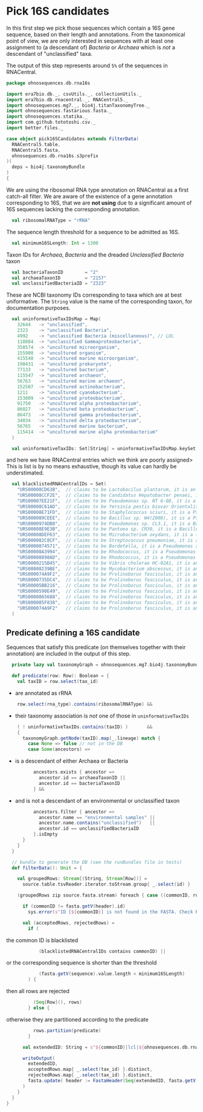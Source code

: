 
# Pick 16S candidates

In this first step we pick those sequences which contain a 16S gene sequence, based on their length and annotations. From the taxonomical point of view, we are only interested in sequences with at least one assignment to (a descendant of) *Bacteria* or *Archaea* which is *not* a descendant of "unclassified" taxa.

The output of this step represents around `5%` of the sequences in RNACentral.


```scala
package ohnosequences.db.rna16s

import era7bio.db._, csvUtils._, collectionUtils._
import era7bio.db.rnacentral._, RNACentral5._
import ohnosequences.mg7._, bio4j.titanTaxonomyTree._
import ohnosequences.fastarious.fasta._
import ohnosequences.statika._
import com.github.tototoshi.csv._
import better.files._

case object pick16SCandidates extends FilterData(
  RNACentral5.table,
  RNACentral5.fasta,
  ohnosequences.db.rna16s.s3prefix
)(
  deps = bio4j.taxonomyBundle
)
{
```

We are using the ribosomal RNA type annotation on RNACentral as a first catch-all filter. We are aware of the existence of a gene annotation corresponding to 16S, that we are **not using** due to a significant amount of 16S sequences lacking the corresponding annotation.

```scala
  val ribosomalRNAType = "rRNA"
```

The sequence length threshold for a sequence to be admitted as 16S.

```scala
  val minimum16SLength: Int = 1300
```

Taxon IDs for *Archaea*, *Bacteria* and the dreaded *Unclassified Bacteria* taxon

```scala
  val bacteriaTaxonID        = "2"
  val archaeaTaxonID         = "2157"
  val unclassifiedBacteriaID = "2323"
```

These are NCBI taxonomy IDs corresponding to taxa which are at best uniformative. The `String` value is the name of the corresponding taxon, for documentation purposes.

```scala
  val uninformativeTaxIDsMap = Map(
    32644   -> "unclassified",
    2323    -> "unclassified Bacteria",
    4992    -> "unclassified Bacteria (miscellaneous)", // LOL
    118884  -> "unclassified Gammaproteobacteria",
    358574  -> "uncultured microorganism",
    155900  -> "uncultured organism",
    415540  -> "uncultured marine microorganism",
    198431  -> "uncultured prokaryote",
    77133   -> "uncultured bacterium",
    115547  -> "uncultured archaeon",
    56763   -> "uncultured marine archaeon",
    152507  -> "uncultured actinobacterium",
    1211    -> "uncultured cyanobacterium",
    153809  -> "uncultured proteobacterium",
    91750   -> "uncultured alpha proteobacterium",
    86027   -> "uncultured beta proteobacterium",
    86473   -> "uncultured gamma proteobacterium",
    34034   -> "uncultured delta proteobacterium",
    56765   -> "uncultured marine bacterium",
    115414  -> "uncultured marine alpha proteobacterium"
  )

  val uninformativeTaxIDs: Set[String] = uninformativeTaxIDsMap.keySet.map(_.toString)
```

and here we have RNACentral entries which we think are poorly assigned> This is list is by no means exhaustive, though its value can hardly be understimated.

```scala
  val blacklistedRNACentralIDs = Set(
    "URS00008CD63B",  // claims to be Lactobacilus plantarum, it is an Enterococcus
    "URS00008CCF2E",  // claims to be Candidatus Hepatobacter penaei, it is a Pseudomonas
    "URS00007EE21F",  // claims to be Pseudomonas sp. NT 6-08, it is a Staph aureus
    "URS00008C61AD",  // claims to be Yersinia pestis biovar Orientalis str. AS200901509, it is a Staph aureus
    "URS00008E71FD",  // claims to be Staphylococcus sciuri, it is a Pseudomonas
    "URS000089CEEE",  // claims to be Bacillus sp. W4(2008), it is a Pseudomonas
    "URS0000974DB8",  // claims to be Pseudomonas sp. CL3.1, it is a Bacillus
    "URS00008E9E3B",  // claims to be Pantoea sp. CR30, it is a Bacillus
    "URS00008DEF63",  // claims to be Microbacterium oxydans, it is a (fragment of) Bacillus
    "URS000082C8CF",  // claims to be Streptococcus pneumoniae, it is a Bacillus plus some chimeric sequence
    "URS0000874571",  // claims to be Bordetella, it is a Pseudomonas aeruginosa
    "URS00008A3994",  // claims to be Rhodococcus, it is a Pseudomonas aeruginosa
    "URS00008898AD",  // claims to be Rhodococcus, it is a Pseudomonas aeruginosa
    "URS0000215B45",  // claims to be Vibrio cholerae HC-02A1, it is an Enterococcus faecalis
    "URS00008239BE",  // claims to be Mycobacterium abscessus, it is an Acinetobacter
    "URS000074A9F2",  // claims to be Prolinoborus fasciculus, it is an Acinetobacter
    "URS0000735DC4",  // claims to be Prolinoborus fasciculus, it is an Acinetobacter
    "URS00005BB216",  // claims to be Prolinoborus fasciculus, it is an Acinetobacter
    "URS0000590E49",  // claims to be Prolinoborus fasciculus, it is an Acinetobacter
    "URS0000865688",  // claims to be Prolinoborus fasciculus, it is an Acinetobacter
    "URS000085F838",  // claims to be Prolinoborus fasciculus, it is an Acinetobacter
    "URS000074A9F2"   // claims to be Prolinoborus fasciculus, it is an Acinetobacter
  )
```


## Predicate defining a 16S candidate

Sequences that satisfy this predicate (on themselves together with their annotation) are included in the output of this step.


```scala
  private lazy val taxonomyGraph = ohnosequences.mg7.bio4j.taxonomyBundle.graph

  def predicate(row: Row): Boolean = {
    val taxID = row.select(tax_id)
```

- are annotated as rRNA

```scala
    row.select(rna_type).contains(ribosomalRNAType) &&
```

- their taxonomy association is *not* one of those in `uninformativeTaxIDs`

```scala
    ( ! uninformativeTaxIDs.contains(taxID) )       &&
    {
      taxonomyGraph.getNode(taxID).map(_.lineage) match {
        case None => false // not in the DB
        case Some(ancestors) =>
```

- is a descendant of either Archaea or Bacteria

```scala
          ancestors.exists { ancestor =>
            ancestor.id == archaeaTaxonID ||
            ancestor.id == bacteriaTaxonID
          } &&
```

- and is not a descendant of an environmental or unclassified taxon

```scala
          ancestors.filter { ancestor =>
            ancestor.name == "environmental samples" ||
            ancestor.name.contains("unclassified")   ||
            ancestor.id == unclassifiedBacteriaID
          }.isEmpty
      }
    }
  }

  // bundle to generate the DB (see the runBundles file in tests)
  def filterData(): Unit = {

    val groupedRows: Stream[(String, Stream[Row])] =
      source.table.tsvReader.iterator.toStream.group{ _.select(id) }

    (groupedRows zip source.fasta.stream) foreach { case ((commonID, rows), fasta) =>

      if (commonID != fasta.getV(header).id)
        sys.error(s"ID [${commonID}] is not found in the FASTA. Check RNACentral filtering.")

      val (acceptedRows, rejectedRows) =
        if (
```

the common ID is blacklisted

```scala
            (blacklistedRNACentralIDs contains commonID) ||
```

or the corresponding sequence is shorter than the threshold

```scala
            (fasta.getV(sequence).value.length < minimum16SLength)
        ) {
```

then all rows are rejected

```scala
          (Seq[Row](), rows)
        } else {
```

otherwise they are partitioned according to the predicate

```scala
          rows.partition(predicate)
        }

      val extendedID: String = s"${commonID}|lcl|${ohnosequences.db.rna16s.dbName}"

      writeOutput(
        extendedID,
        acceptedRows.map{ _.select(tax_id) }.distinct,
        rejectedRows.map{ _.select(tax_id) }.distinct,
        fasta.update( header := FastaHeader(Seq(extendedID, fasta.getV(header).description).mkString(" ") ) )
      )
    }
  }
}

```




[test/scala/runBundles.scala]: ../../test/scala/runBundles.scala.md
[main/scala/dropRedundantAssignments.scala]: dropRedundantAssignments.scala.md
[main/scala/mg7pipeline.scala]: mg7pipeline.scala.md
[main/scala/package.scala]: package.scala.md
[main/scala/compats.scala]: compats.scala.md
[main/scala/release.scala]: release.scala.md
[main/scala/dropInconsistentAssignments.scala]: dropInconsistentAssignments.scala.md
[main/scala/pick16SCandidates.scala]: pick16SCandidates.scala.md